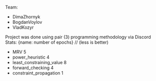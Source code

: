 Team:
<ul>
    <li>DimaZhornyk</li>
    <li>BogdanVoylov</li>
    <li>VladKozyr</li>
</ul> 
Project was done using pair (3) programming methodology via Discord 
Stats: {name: number of epochs} // (less is better)
<ul>
    <li>MRV 5</li>
    <li>power_heuristic 4</li>
    <li>least_constraining_value 8</li>
    <li>forward_checking 4</li>
    <li>constraint_propagation 1</li>
</ul>